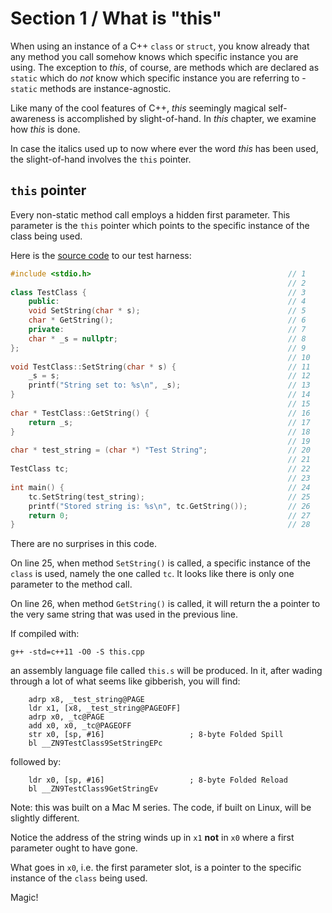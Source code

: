 # Section 1 / What is "this"

When using an instance of a C++ `class` or `struct`, you know already
that any method you call somehow knows which specific instance you are
using. The exception to *this*, of course, are methods which are declared
as `static` which do *not* know which specific instance you are
referring to - `static` methods are instance-agnostic.

Like many of the cool features of C++, *this* seemingly magical
self-awareness is accomplished by slight-of-hand. In *this* chapter, we
examine how *this* is done.

In case the italics used up to now where ever the word *this* has been
used, the slight-of-hand involves the `this` pointer.

## `this` pointer

Every non-static method call employs a hidden first parameter. This
parameter is the `this` pointer which points to the specific instance
of the class being used.

Here is the [source code](./this.cpp) to our test harness:

```c++
#include <stdio.h>                                            // 1 
                                                              // 2 
class TestClass {                                             // 3 
    public:                                                   // 4 
    void SetString(char * s);                                 // 5 
    char * GetString();                                       // 6 
    private:                                                  // 7 
    char * _s = nullptr;                                      // 8 
};                                                            // 9 
                                                              // 10 
void TestClass::SetString(char * s) {                         // 11 
    _s = s;                                                   // 12 
    printf("String set to: %s\n", _s);                        // 13 
}                                                             // 14 
                                                              // 15 
char * TestClass::GetString() {                               // 16 
    return _s;                                                // 17 
}                                                             // 18 
                                                              // 19 
char * test_string = (char *) "Test String";                  // 20 
                                                              // 21 
TestClass tc;                                                 // 22 
                                                              // 23 
int main() {                                                  // 24 
    tc.SetString(test_string);                                // 25 
    printf("Stored string is: %s\n", tc.GetString());         // 26 
    return 0;                                                 // 27 
}                                                             // 28 
```

There are no surprises in this code.

On line 25, when method `SetString()` is called, a specific instance
of the `class` is used, namely the one called `tc`. It looks like there
is only one parameter to the method call.

On line 26, when method `GetString()` is called, it will return the
a pointer to the very same string that was used in the previous line.

If compiled with:

```text
g++ -std=c++11 -O0 -S this.cpp
```

an assembly language file called `this.s` will be produced. In it, after
wading through a lot of what seems like gibberish, you will find:

```text
    adrp x8, _test_string@PAGE
    ldr x1, [x8, _test_string@PAGEOFF]
    adrp x0, _tc@PAGE
    add x0, x0, _tc@PAGEOFF
    str x0, [sp, #16]                   ; 8-byte Folded Spill
    bl __ZN9TestClass9SetStringEPc
```

followed by:

```text
    ldr x0, [sp, #16]                   ; 8-byte Folded Reload
    bl __ZN9TestClass9GetStringEv
```

Note: this was built on a Mac M series. The code, if built on Linux,
will be slightly different.

Notice the address of the string winds up in `x1` **not** in `x0` where
a first parameter ought to have gone.

What goes in `x0`, i.e. the first parameter slot, is a pointer to the
specific instance of the `class` being used.

Magic!
